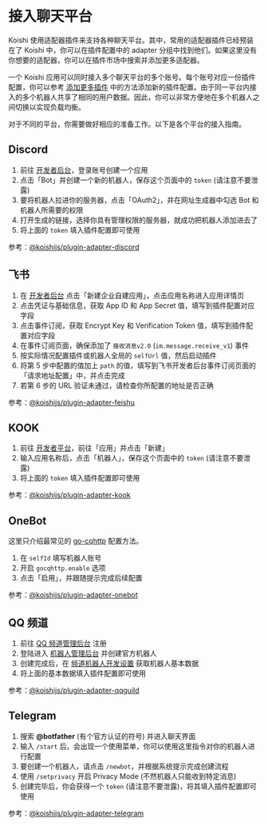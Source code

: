 # 接入聊天平台

Koishi 使用适配器插件来支持各种聊天平台。其中，常用的适配器插件已经预装在了 Koishi 中，你可以在插件配置中的 adapter 分组中找到他们。如果这里没有你想要的适配器，你可以在插件市场中搜索并添加更多适配器。

一个 Koishi 应用可以同时接入多个聊天平台的多个账号。每个账号对应一份插件配置，你可以参考 [添加更多插件](./market.md#添加更多插件) 中的方法添加新的插件配置。由于同一平台内接入的多个机器人共享了相同的用户数据。因此，你可以非常方便地在多个机器人之间切换以实现负载均衡。

对于不同的平台，你需要做好相应的准备工作。以下是各个平台的接入指南。

## Discord

1. 前往 [开发者后台](https://discord.com/developers/applications)，登录账号创建一个应用
2. 点击「Bot」并创建一个新的机器人，保存这个页面中的 `token` (请注意不要泄露)
3. 要将机器人拉进你的服务器，点击「OAuth2」，并在网址生成器中勾选 Bot 和机器人所需要的权限
4. 打开生成的链接，选择你具有管理权限的服务器，就成功把机器人添加进去了
5. 将上面的 `token` 填入插件配置即可使用

参考：[@koishijs/plugin-adapter-discord](../../plugins/adapter/discord.md)

## 飞书

1. 在 [开发者后台](https://open.feishu.cn/app/) 点击「新建企业自建应用」，点击应用名称进入应用详情页
2. 点击凭证与基础信息，获取 App ID 和 App Secret 值，填写到插件配置对应字段
3. 点击事件订阅，获取 Encrypt Key 和 Verification Token 值，填写到插件配置对应字段
4. 在事件订阅页面，确保添加了 `接收消息v2.0` (`im.message.receive_v1`) 事件
5. 按实际情况配置插件或机器人全局的 `selfUrl` 值，然后启动插件
6. 将第 5 步中配置的值加上 `path` 的值，填写到飞书开发者后台事件订阅页面的「请求地址配置」中，并点击完成
7. 若第 6 步的 URL 验证未通过，请检查你所配置的地址是否正确

参考：[@koishijs/plugin-adapter-feishu](../../plugins/adapter/feishu.md)

## KOOK

1. 前往 [开发者平台](https://developer.kookapp.cn/)，前往「应用」并点击「新建」
2. 输入应用名称后，点击「机器人」，保存这个页面中的 `token` (请注意不要泄露)
3. 将上面的 `token` 填入插件配置即可使用

参考：[@koishijs/plugin-adapter-kook](../../plugins/adapter/kook.md)

## OneBot

这里只介绍最常见的 [go-cqhttp](https://github.com/Mrs4s/go-cqhttp) 配置方法。

1. 在 `selfId` 填写机器人账号
2. 开启 `gocqhttp.enable` 选项
3. 点击「启用」，并跟随提示完成后续配置

参考：[@koishijs/plugin-adapter-onebot](../../plugins/adapter/onebot.md)

## QQ 频道

1. 前往 [QQ 频道管理后台](https://bot.q.qq.com/open/#/type?appType=2) 注册
2. 登陆进入 [机器人管理后台](https://bot.q.qq.com/open/#/botlogin) 并创建官方机器人
3. 创建完成后，在 [频道机器人开发设置](https://bot.q.qq.com/#/developer/developer-setting) 获取机器人基本数据
4. 将上面的基本数据填入插件配置即可使用

参考：[@koishijs/plugin-adapter-qqguild](../../plugins/adapter/qqguild.md)

## Telegram

1. 搜索 **@botfather** (有个官方认证的符号) 并进入聊天界面
2. 输入 `/start` 后，会出现一个使用菜单，你可以使用这里指令对你的机器人进行配置
3. 要创建一个机器人，请点击 `/newbot`，并根据系统提示完成创建流程
4. 使用 `/setprivacy` 开启 Privacy Mode (不然机器人只能收到特定消息)
5. 创建完毕后，你会获得一个 `token` (请注意不要泄露)，将其填入插件配置即可使用

参考：[@koishijs/plugin-adapter-telegram](../../plugins/adapter/telegram.md)

